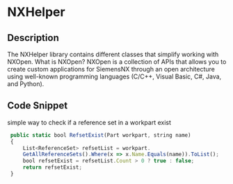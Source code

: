 # NXHelper

## Description

The NXHelper library contains different classes that simplify working with NXOpen.
What is NXOpen? NXOpen is a collection of APIs that allows you to create custom 
applications for SiemensNX through an open architecture using well-known programming languages 
(C/C++, Visual Basic, C#, Java, and Python).

## Code Snippet

simple way to check if a reference set in a workpart exist 
```javascript
 public static bool RefsetExist(Part workpart, string name)
 {
     List<ReferenceSet> refsetList = workpart.
     GetAllReferenceSets().Where(x => x.Name.Equals(name)).ToList();
     bool refsetExist = refsetList.Count > 0 ? true : false;
     return refsetExist;
 }

```
